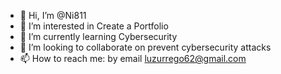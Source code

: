 - 👋 Hi, I’m @Ni811
- 👀 I’m interested in Create a Portfolio
- 🌱 I’m currently learning Cybersecurity
- 💞️ I’m looking to collaborate on prevent cybersecurity attacks
- 📫 How to reach me: by email luzurrego62@gmail.com

<!---
Ni811/Ni811 is a ✨ special ✨ repository because its `README.md` (this file) appears on your GitHub profile.
You can click the Preview link to take a look at your changes.
--->
